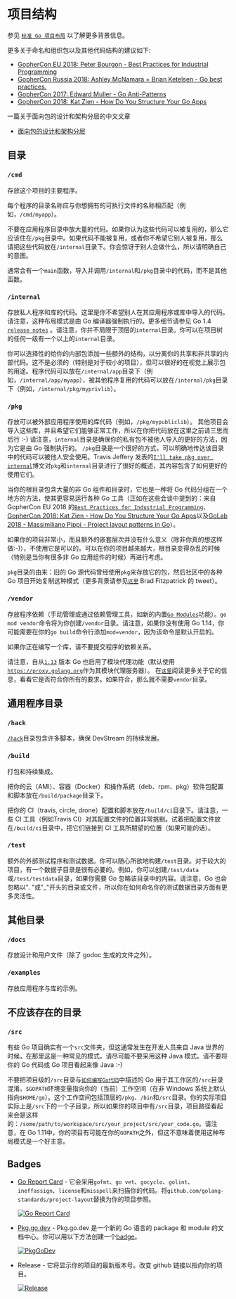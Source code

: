 # 项目结构

参见 [`标准 Go 项目布局`](https://github.com/golang-standards/project-layout) 以了解更多背景信息。

更多关于命名和组织包以及其他代码结构的建议如下:
* [GopherCon EU 2018: Peter Bourgon - Best Practices for Industrial Programming](https://www.youtube.com/watch?v=PTE4VJIdHPg)
* [GopherCon Russia 2018: Ashley McNamara + Brian Ketelsen - Go best practices.](https://www.youtube.com/watch?v=MzTcsI6tn-0)
* [GopherCon 2017: Edward Muller - Go Anti-Patterns](https://www.youtube.com/watch?v=ltqV6pDKZD8)
* [GopherCon 2018: Kat Zien - How Do You Structure Your Go Apps](https://www.youtube.com/watch?v=oL6JBUk6tj0)

一篇关于面向包的设计和架构分层的中文文章
* [面向包的设计和架构分层](https://github.com/danceyoung/paper-code/blob/master/package-oriented-design/packageorienteddesign.md)

## 目录

### `/cmd`

存放这个项目的主要程序。

每个程序的目录名称应与你想拥有的可执行文件的名称相匹配（例如，`/cmd/myapp`）。

不要在应用程序目录中放大量的代码。如果你认为这些代码可以被复用的，那么它应该住在`/pkg`目录中。如果代码不能被复用，或者你不希望它别人被复用，那么请把这些代码放在`/internal`目录下。你会惊讶于别人会做什么，所以请明确自己的意图。

通常会有一个`main`函数，导入并调用`/internal`和`/pkg`目录中的代码，而不是其他函数。

### `/internal`

存放私人程序和库的代码。这里是你不希望别人在其应用程序或库中导入的代码。请注意，这种布局模式是由 Go 编译器强制执行的。更多细节请参见 Go 1.4 [`release notes`](https://golang.org/doc/go1.4#internalpackages) 。请注意，你并不局限于顶层的`internal`目录。你可以在项目树的任何一级有一个以上的`internal`目录。

你可以选择性的给你的内部包添加一些额外的结构，以分离你的共享和非共享的内部代码。这不是必须的（特别是对于较小的项目），但可以很好的在视觉上展示包的用途。程序代码可以放在`/internal/app`目录下（例如，`/internal/app/myapp`），被其他程序复用的代码可以放在`/internal/pkg`目录下（例如，`/internal/pkg/myprivlib`）。

### `/pkg`

存放可以被外部应用程序使用的库代码（例如，`/pkg/mypubliclib`）。 其他项目会导入这些库，并且希望它们能够正常工作，所以在你把代码放在这里之前请三思而后行 :-) 请注意，`internal`目录是确保你的私有包不被他人导入的更好的方法，因为它是由 Go 强制执行的。 `/pkg`目录是一个很好的方式，可以明确地传达该目录中的代码可以被他人安全使用。Travis Jeffery 发表的[`I'll take pkg over internal`](https://travisjeffery.com/b/2019/11/i-ll-take-pkg-over-internal/)博文对`pkg`和`internal`目录进行了很好的概述，其内容包含了如何更好的使用它们。

当你的根目录包含大量的非 Go 组件和目录时，它也是一种将 Go 代码分组在一个地方的方法，使其更容易运行各种 Go 工具（正如在这些会谈中提到的：来自 GopherCon EU 2018 的[`Best Practices for Industrial Programming`](https://www.youtube.com/watch?v=PTE4VJIdHPg)、[GopherCon 2018: Kat Zien - How Do You Structure Your Go Apps](https://www.youtube.com/watch?v=oL6JBUk6tj0)以及[GoLab 2018 - Massimiliano Pippi - Project layout patterns in Go](https://www.youtube.com/watch?v=3gQa1LWwuzk)）。

如果你的项目非常小，而且额外的嵌套层次并没有什么意义（除非你真的想这样做:-)），不使用它是可以的。可以在你的项目越来越大，根目录变得杂乱的时候（特别是当你有很多非 Go 应用组件的时候）再进行考虑。

`pkg`目录的由来：旧的 Go 源代码曾经使用`pkg`来存放它的包，然后社区中的各种 Go 项目开始复制这种模式（更多背景请参见[`这里`](https://twitter.com/bradfitz/status/1039512487538970624) Brad Fitzpatrick 的 tweet）。

### `/vendor`

存放程序依赖（手动管理或通过依赖管理工具，如新的内置[`Go Modules`](https://github.com/golang/go/wiki/Modules)功能）。`go mod vendor`命令将为你创建`/vendor`目录。请注意，如果你没有使用 Go 1.14，你可能需要在你的`go build`命令行添加`mod=vendor`，因为该命令是默认开启的。

如果你正在编写一个库，请不要提交程序的依赖关系。

请注意，自从[`1.13`](https://golang.org/doc/go1.13#modules) 版本 Go 也启用了模块代理功能（默认使用[`https://proxy.golang.org`](https://proxy.golang.org)作为其模块代理服务器）。 在[`这里`](https://blog.golang.org/module-mirror-launch)阅读更多关于它的信息，看看它是否符合你所有的要求。如果符合，那么就不需要`vendor`目录。

## 通用程序目录

### `/hack`

[`/hack`](https://github.com/devstream-io/devstream/blob/main/hack/README.md)目录包含许多脚本，确保 DevStream 的持续发展。

### `/build`

打包和持续集成。

把你的云（AMI）、容器（Docker）和操作系统（deb、rpm、pkg）软件包配置和脚本放在`/build/package`目录下。

把你的 CI（travis, circle, drone）配置和脚本放在`/build/ci`目录下。请注意，一些 CI 工具（例如Travis CI）对其配置文件的位置非常挑剔。试着把配置文件放在`/build/ci`目录中，把它们链接到 CI 工具所期望的位置（如果可能的话）。

### `/test`

额外的外部测试程序和测试数据。你可以随心所欲地构建`/test`目录。对于较大的项目，有一个数据子目录是很有必要的。例如，你可以创建`/test/data`或`/test/testdata`目录，如果你需要 Go 忽略该目录中的内容。请注意，Go 也会忽略以". "或"_"开头的目录或文件，所以你在如何命名你的测试数据目录方面有更多灵活性。

## 其他目录

### `/docs`

存放设计和用户文件（除了 godoc 生成的文件之外）。

### `/examples`

存放应用程序与库的示例。

## 不应该存在的目录

### `/src`

有些 Go 项目确实有一个`src`文件夹，但这通常发生在开发人员来自 Java 世界的时候，在那里这是一种常见的模式。请尽可能不要采用这种 Java 模式。请不要将你的 Go 代码或 Go 项目看起来像 Java :-)

不要把项目级的`/src`目录与[`如何编写Go代码`](https://golang.org/doc/code.html)中描述的 Go 用于其工作区的`/src`目录混淆。`$GOPATH`环境变量指向你的（当前）工作空间（在非 Windows 系统上默认指向`$HOME/go`）。这个工作空间包括顶层的`/pkg`、`/bin`和`/src`目录。你的实际项目实际上是`/src`下的一个子目录，所以如果你的项目中有`/src`目录，项目路径看起来会是这样的：`/some/path/to/workspace/src/your_project/src/your_code.go`。请注意，在 Go 1.11中，你的项目有可能在你的`GOPATH`之外，但这不意味着使用这种布局模式是一个好主意。

## Badges

* [Go Report Card](https://goreportcard.com/) - 它会采用`gofmt`、`go vet`、`gocyclo`、`golint`、`ineffassign`、`license`和`misspell`来扫描你的代码。将`github.com/golang-standards/project-layout`替换为你的项目参照。

    [![Go Report Card](https://goreportcard.com/badge/github.com/golang-standards/project-layout?style=flat-square)](https://goreportcard.com/report/github.com/golang-standards/project-layout)

* [Pkg.go.dev](https://pkg.go.dev) - Pkg.go.dev 是一个新的 Go 语言的 package 和 module 的文档中心。你可以用以下方法创建一个[badge](https://pkg.go.dev/badge)。

    [![PkgGoDev](https://pkg.go.dev/badge/github.com/golang-standards/project-layout)](https://pkg.go.dev/github.com/golang-standards/project-layout)

* Release - 它将显示你的项目的最新版本号。改变 github 链接以指向你的项目。

    [![Release](https://img.shields.io/github/release/golang-standards/project-layout.svg?style=flat-square)](https://github.com/golang-standards/project-layout/releases/latest)